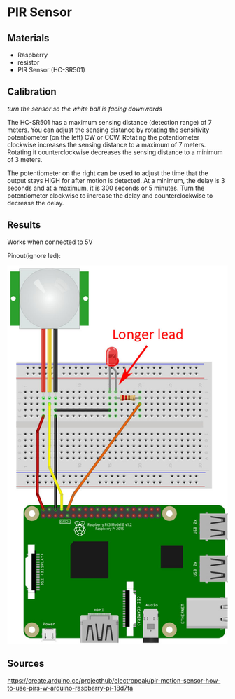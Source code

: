 # PIR Sensor

## Materials
 - Raspberry
 - resistor
 - PIR Sensor (HC-SR501)

## Calibration
*turn the sensor so the white ball is facing downwards*

The HC-SR501 has a maximum sensing distance (detection range) of 7 meters. You can adjust the sensing distance by rotating the sensitivity potentiometer (on the left) CW or CCW. Rotating the potentiometer clockwise increases the sensing distance to a maximum of 7 meters. Rotating it counterclockwise decreases the sensing distance to a minimum of 3 meters.

The potentiometer on the right can be used to adjust the time that the output stays HIGH for after motion is detected. At a minimum, the delay is 3 seconds and at a maximum, it is 300 seconds or 5 minutes. Turn the potentiometer clockwise to increase the delay and counterclockwise to decrease the delay.

 ## Results
 Works when connected to 5V

Pinout(ignore led):

 ![alt text](pinout.jpg "Logo Title Text 1")


 ## Sources
https://create.arduino.cc/projecthub/electropeak/pir-motion-sensor-how-to-use-pirs-w-arduino-raspberry-pi-18d7fa